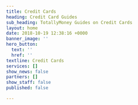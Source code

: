 ```yaml
---
title: Credit Cards
heading: Credit Card Guides
sub_heading: TotallyMoney Guides on Credit Cards
layout: home
date: 2018-10-19 12:38:16 +0000
banner_image: ''
hero_button:
  text: ''
  href: ''
textline: Credit Cards
services: []
show_news: false
partners: []
show_staff: false
published: false

---
```

